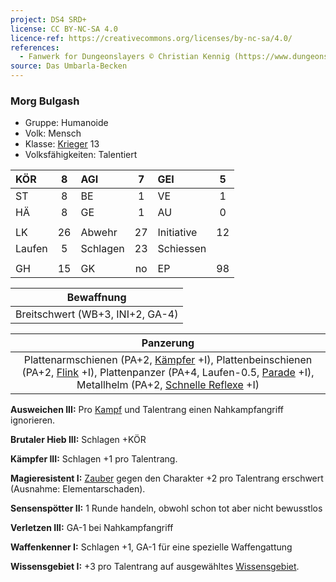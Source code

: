 ```yaml
---
project: DS4 SRD+
license: CC BY-NC-SA 4.0
licence-ref: https://creativecommons.org/licenses/by-nc-sa/4.0/
references: 
  - Fanwerk for Dungeonslayers © Christian Kennig (https://www.dungeonslayers.net/)
source: Das Umbarla-Becken
---
```


### Morg Bulgash

- Gruppe: Humanoide
- Volk: Mensch
- Klasse: [Krieger](../../grw/charaktere-klasse-krieger.md) 13
- Volksfähigkeiten: Talentiert

| KÖR    |  8  | AGI      |  7  | GEI        |  5  |
| :----- | :-: | :------- | :-: | :--------- | :-: |
| ST     |  8  | BE       |  1  | VE         |  1  |
| HÄ     |  8  | GE       |  1  | AU         |  0  |
|        |     |          |     |            |     |
| LK     | 26  | Abwehr   | 27  | Initiative | 12  |
| Laufen |  5  | Schlagen | 23  | Schiessen  |     |
|        |     |          |     |            |     |
| GH     | 15  | GK       | no  | EP         | 98  |

|            Bewaffnung            |
| :------------------------------: |
| Breitschwert (WB+3, INI+2, GA-4) |

|                                                                            Panzerung                                                                             |
| :--------------------------------------------------------------------------------------------------------------------------------------------------------------: |
| Plattenarmschienen (PA+2, [Kämpfer](../../grw/talente/kaempfer.md) +I), Plattenbeinschienen (PA+2, [Flink](../../grw/talente/flink.md) +I), Plattenpanzer (PA+4, Laufen-0.5, [Parade](../../grw/talente/parade.md) +I), Metallhelm (PA+2, [Schnelle Reflexe](../../grw/talente/schnelle-reflexe.md) +I) |

**Ausweichen III:** Pro [Kampf](../../grw/regeln-kampf.md) und Talentrang einen Nahkampfangriff ignorieren.

**Brutaler Hieb III:** Schlagen +KÖR

**Kämpfer III:** Schlagen +1 pro Talentrang.

**Magieresistent I:** [Zauber](../../fanwerk/zauber/zauber.md) gegen den Charakter +2 pro Talentrang erschwert (Ausnahme: Elementarschaden).

**Sensenspötter II:** 1 Runde handeln, obwohl schon tot aber nicht bewusstlos

**Verletzen III:** GA-1 bei Nahkampfangriff

**Waffenkenner I:** Schlagen +1, GA-1 für eine spezielle Waffengattung

**Wissensgebiet I:** +3 pro Talentrang auf ausgewähltes [Wissensgebiet](../../grw/talente/wissensgebiet.md).

